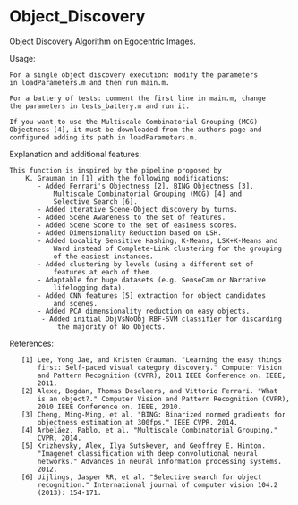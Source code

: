 Object_Discovery
================

Object Discovery Algorithm on Egocentric Images.

Usage:

	For a single object discovery execution: modify the parameters 
	in loadParameters.m and then run main.m.
	
	For a battery of tests: comment the first line in main.m, change
	the parameters in tests_battery.m and run it.
	
	If you want to use the Multiscale Combinatorial Grouping (MCG) 
	Objectness [4], it must be downloaded from the authors page and 
	configured adding its path in loadParameters.m.
   

Explanation and additional features:

	This function is inspired by the pipeline proposed by 
       	K. Grauman in [1] with the following modifications:
           - Added Ferrari's Objectness [2], BING Objectness [3],
               Multiscale Combinatorial Grouping (MCG) [4] and
               Selective Search [6].
           - Added iterative Scene-Object discovery by turns.
           - Added Scene Awareness to the set of features.
           - Added Scene Score to the set of easiness scores.
           - Added Dimensionality Reduction based on LSH.
           - Added Locality Sensitive Hashing, K-Means, LSK+K-Means and 
               Ward instead of Complete-Link clustering for the grouping 
               of the easiest instances.
           - Added clustering by levels (using a different set of 
               features at each of them.
           - Adaptable for huge datasets (e.g. SenseCam or Narrative 
               lifelogging data).
           - Added CNN features [5] extraction for object candidates 
               and scenes.
           - Added PCA dimensionality reduction on easy objects.
	   		- Added initial ObjVsNoObj RBF-SVM classifier for discarding
				the majority of No Objects.

References:

       [1] Lee, Yong Jae, and Kristen Grauman. "Learning the easy things 
           first: Self-paced visual category discovery." Computer Vision 
           and Pattern Recognition (CVPR), 2011 IEEE Conference on. IEEE, 
           2011.
       [2] Alexe, Bogdan, Thomas Deselaers, and Vittorio Ferrari. "What 
           is an object?." Computer Vision and Pattern Recognition (CVPR), 
           2010 IEEE Conference on. IEEE, 2010.
       [3] Cheng, Ming-Ming, et al. "BING: Binarized normed gradients for 
           objectness estimation at 300fps." IEEE CVPR. 2014.
       [4] Arbeláez, Pablo, et al. "Multiscale Combinatorial Grouping." 
           CVPR, 2014.
       [5] Krizhevsky, Alex, Ilya Sutskever, and Geoffrey E. Hinton. 
           "Imagenet classification with deep convolutional neural 
           networks." Advances in neural information processing systems. 
           2012.
       [6] Uijlings, Jasper RR, et al. "Selective search for object 
           recognition." International journal of computer vision 104.2 
           (2013): 154-171.
